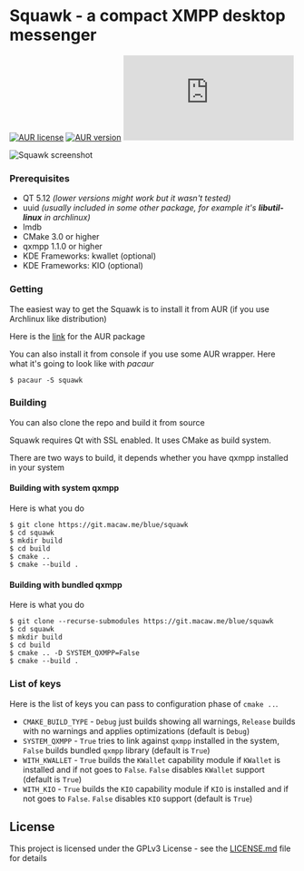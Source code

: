 # Squawk - a compact XMPP desktop messenger

[![AUR license](https://img.shields.io/aur/license/squawk?style=flat-square)](https://git.macaw.me/blue/squawk/raw/branch/master/LICENSE.md)
[![AUR version](https://img.shields.io/aur/version/squawk?style=flat-square)](https://aur.archlinux.org/packages/squawk/)
[![Liberapay patrons](https://img.shields.io/liberapay/patrons/macaw.me?logo=liberapay&style=flat-square)](https://liberapay.com/macaw.me)

![Squawk screenshot](https://macaw.me/images/squawk/0.1.4.png)

### Prerequisites

- QT 5.12 *(lower versions might work but it wasn't tested)*
- uuid _(usually included in some other package, for example it's ***libutil-linux*** in archlinux)_
- lmdb
- CMake 3.0 or higher
- qxmpp 1.1.0 or higher
- KDE Frameworks: kwallet (optional)
- KDE Frameworks: KIO (optional)

### Getting

The easiest way to get the Squawk is to install it from AUR (if you use Archlinux like distribution)

Here is the [link](https://aur.archlinux.org/packages/squawk/) for the AUR package

You can also install it from console if you use some AUR wrapper. Here what it's going to look like with *pacaur*

```
$ pacaur -S squawk
```

### Building

You can also clone the repo and build it from source

Squawk requires Qt with SSL enabled. It uses CMake as build system.

There are two ways to build, it depends whether you have qxmpp installed in your system

#### Building with system qxmpp

Here is what you do

```
$ git clone https://git.macaw.me/blue/squawk
$ cd squawk
$ mkdir build
$ cd build
$ cmake ..
$ cmake --build .
```

#### Building with bundled qxmpp

Here is what you do

```
$ git clone --recurse-submodules https://git.macaw.me/blue/squawk
$ cd squawk
$ mkdir build
$ cd build
$ cmake .. -D SYSTEM_QXMPP=False
$ cmake --build .
```

### List of keys

Here is the list of keys you can pass to configuration phase of `cmake ..`. 
- `CMAKE_BUILD_TYPE` - `Debug` just builds showing all warnings, `Release` builds with no warnings and applies optimizations (default is `Debug`)
- `SYSTEM_QXMPP` - `True` tries to link against `qxmpp` installed in the system, `False` builds bundled `qxmpp` library (default is `True`)
- `WITH_KWALLET` - `True` builds the `KWallet` capability module if `KWallet` is installed and if not goes to `False`. `False` disables `KWallet` support (default is `True`)
- `WITH_KIO` - `True` builds the `KIO` capability module if `KIO` is installed and if not goes to `False`. `False` disables `KIO` support (default is `True`)

## License

This project is licensed under the GPLv3 License - see the [LICENSE.md](LICENSE.md) file for details
